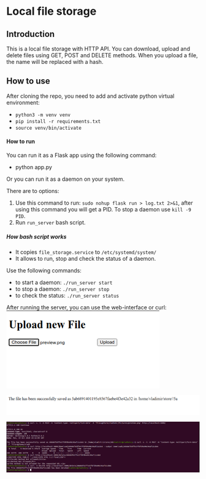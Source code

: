 # Local file storage 

## Introduction
This is a local file storage with HTTP API.
You can download, upload and delete files using GET, POST and DELETE methods.
When you upload a file, the name will be replaced with a hash.


## How to use
After cloning the repo, you need to add and activate python virtual environment:
- `python3 -m venv venv`
- `pip install -r requirements.txt`
- `source venv/bin/activate`

#### How to run
You can run it as a Flask app using the following command:
- python app.py

Or you can run it as a daemon on your system.

There are to options:
1) Use this command to run: `sudo nohup flask run > log.txt 2>&1`, after using this command you will get a PID. 
To stop a daemon use `kill -9 PID`.
2) Run `run_server` bash script.
 
##### How bash script works
- It copies `file_storage.service` to `/etc/systemd/system/` 
- It allows to run, stop and check the status of a daemon.

Use the following commands:
- to start a daemon: `./run_server start`
- to stop a daemon: `./run_server stop`
- to check the status: `./run_server status`

After running the server, you can use the web-interface or curl:
![](./images/Screenshot%20from%202020-10-19%2017-19-19.png)

![](./images/Screenshot%20from%202020-10-19%2017-19-29.png)

![](./images/terminal.png)
